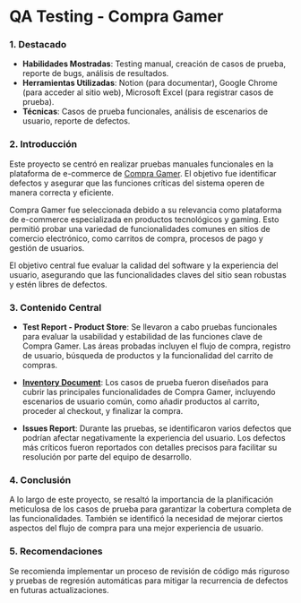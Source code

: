 # QA Testing - Compra Gamer

### **1. Destacado**

- **Habilidades Mostradas**: Testing manual, creación de casos de prueba, reporte de bugs, análisis de resultados.
- **Herramientas Utilizadas**: Notion (para documentar), Google Chrome (para acceder al sitio web), Microsoft Excel (para registrar casos de prueba).
- **Técnicas**: Casos de prueba funcionales, análisis de escenarios de usuario, reporte de defectos.

### **2. Introducción**

Este proyecto se centró en realizar pruebas manuales funcionales en la plataforma de e-commerce de [Compra Gamer](https://www.compragamer.com/). El objetivo fue identificar defectos y asegurar que las funciones críticas del sistema operen de manera correcta y eficiente.

Compra Gamer fue seleccionada debido a su relevancia como plataforma de e-commerce especializada en productos tecnológicos y gaming. Esto permitió probar una variedad de funcionalidades comunes en sitios de comercio electrónico, como carritos de compra, procesos de pago y gestión de usuarios.

El objetivo central fue evaluar la calidad del software y la experiencia del usuario, asegurando que las funcionalidades claves del sitio sean robustas y estén libres de defectos.

### **3. Contenido Central**

- **Test Report - Product Store**: Se llevaron a cabo pruebas funcionales para evaluar la usabilidad y estabilidad de las funciones clave de Compra Gamer. Las áreas probadas incluyen el flujo de compra, registro de usuario, búsqueda de productos y la funcionalidad del carrito de compras.

- [**Inventory Document**](https://docs.google.com/spreadsheets/d/1aggBds7A2gYdaj_tnRiijxVdXz7TZaHF/edit?usp=sharing&ouid=105934102832609472902&rtpof=true&sd=true): Los casos de prueba fueron diseñados para cubrir las principales funcionalidades de Compra Gamer, incluyendo escenarios de usuario común, como añadir productos al carrito, proceder al checkout, y finalizar la compra.

- **Issues Report**: Durante las pruebas, se identificaron varios defectos que podrían afectar negativamente la experiencia del usuario. Los defectos más críticos fueron reportados con detalles precisos para facilitar su resolución por parte del equipo de desarrollo.


### **4. Conclusión**

A lo largo de este proyecto, se resaltó la importancia de la planificación meticulosa de los casos de prueba para garantizar la cobertura completa de las funcionalidades. También se identificó la necesidad de mejorar ciertos aspectos del flujo de compra para una mejor experiencia de usuario.

### **5. Recomendaciones**

Se recomienda implementar un proceso de revisión de código más riguroso y pruebas de regresión automáticas para mitigar la recurrencia de defectos en futuras actualizaciones.
